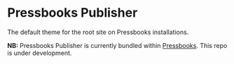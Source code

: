 # Pressbooks Publisher

The default theme for the root site on Pressbooks installations.

**NB:** Pressbooks Publisher is currently bundled within [Pressbooks](https://github.com/pressbooks/pressbooks). This repo is under development.
